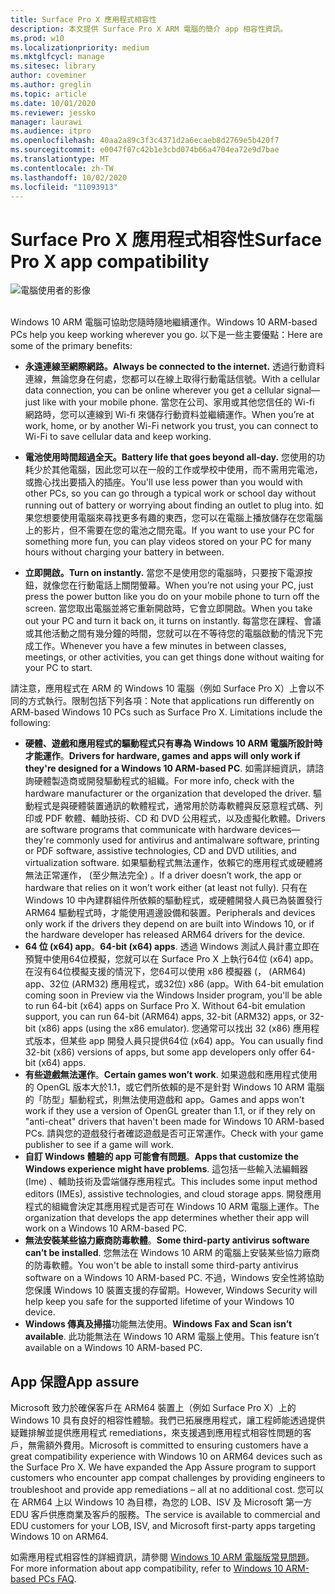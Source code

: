 ```yaml
---
title: Surface Pro X 應用程式相容性
description: 本文提供 Surface Pro X ARM 電腦的簡介 app 相容性資訊。
ms.prod: w10
ms.localizationpriority: medium
ms.mktglfcycl: manage
ms.sitesec: library
author: coveminer
ms.author: greglin
ms.topic: article
ms.date: 10/01/2020
ms.reviewer: jessko
manager: laurawi
ms.audience: itpro
ms.openlocfilehash: 40aa2a89c3f3c4371d2a6ecaeb8d2769e5b420f7
ms.sourcegitcommit: e0047f07c42b1e3cbd074b66a4704ea72e9d7bae
ms.translationtype: MT
ms.contentlocale: zh-TW
ms.lasthandoff: 10/02/2020
ms.locfileid: "11093913"
---
```

# <span data-ttu-id="ce35b-103">Surface Pro X 應用程式相容性</span><span class="sxs-lookup"><span data-stu-id="ce35b-103">Surface Pro X app compatibility</span></span>



 ![電腦使用者的影像](images/4527790_en_4.png)<br><br>



<span data-ttu-id="ce35b-105">Windows 10 ARM 電腦可協助您隨時隨地繼續運作。</span><span class="sxs-lookup"><span data-stu-id="ce35b-105">Windows 10 ARM-based PCs help you keep working wherever you go.</span></span> <span data-ttu-id="ce35b-106">以下是一些主要優點：</span><span class="sxs-lookup"><span data-stu-id="ce35b-106">Here are some of the primary benefits:</span></span>

- **<span data-ttu-id="ce35b-107">永遠連線至網際網路。</span><span class="sxs-lookup"><span data-stu-id="ce35b-107">Always be connected to the internet.</span></span>** <span data-ttu-id="ce35b-108">透過行動資料連線，無論您身在何處，您都可以在線上取得行動電話信號。</span><span class="sxs-lookup"><span data-stu-id="ce35b-108">With a cellular data connection, you can be online wherever you get a cellular signal—just like with your mobile phone.</span></span> <span data-ttu-id="ce35b-109">當您在公司、家用或其他您信任的 Wi-fi 網路時，您可以連線到 Wi-fi 來儲存行動資料並繼續運作。</span><span class="sxs-lookup"><span data-stu-id="ce35b-109">When you’re at work, home, or by another Wi-Fi network you trust, you can connect to Wi-Fi to save cellular data and keep working.</span></span>

- **<span data-ttu-id="ce35b-110">電池使用時間超過全天。</span><span class="sxs-lookup"><span data-stu-id="ce35b-110">Battery life that goes beyond all-day.</span></span>**  <span data-ttu-id="ce35b-111">您使用的功耗少於其他電腦，因此您可以在一般的工作或學校中使用，而不需用完電池，或擔心找出要插入的插座。</span><span class="sxs-lookup"><span data-stu-id="ce35b-111">You'll use less power than you would with other PCs, so you can go through a typical work or school day without running out of battery or worrying about finding an outlet to plug into.</span></span> <span data-ttu-id="ce35b-112">如果您想要使用電腦來尋找更多有趣的東西，您可以在電腦上播放儲存在您電腦上的影片，但不需要在您的電池之間充電。</span><span class="sxs-lookup"><span data-stu-id="ce35b-112">If you want to use your PC for something more fun, you can play videos stored on your PC for many hours without charging your battery in between.</span></span>

- **<span data-ttu-id="ce35b-113">立即開啟。</span><span class="sxs-lookup"><span data-stu-id="ce35b-113">Turn on instantly.</span></span>** <span data-ttu-id="ce35b-114">當您不是使用您的電腦時，只要按下電源按鈕，就像您在行動電話上關閉螢幕。</span><span class="sxs-lookup"><span data-stu-id="ce35b-114">When you’re not using your PC, just press the power button like you do on your mobile phone to turn off the screen.</span></span> <span data-ttu-id="ce35b-115">當您取出電腦並將它重新開啟時，它會立即開啟。</span><span class="sxs-lookup"><span data-stu-id="ce35b-115">When you take out your PC and turn it back on, it turns on instantly.</span></span> <span data-ttu-id="ce35b-116">每當您在課程、會議或其他活動之間有幾分鐘的時間，您就可以在不等待您的電腦啟動的情況下完成工作。</span><span class="sxs-lookup"><span data-stu-id="ce35b-116">Whenever you have a few minutes in between classes, meetings, or other activities, you can get things done without waiting for your PC to start.</span></span>

<span data-ttu-id="ce35b-117">請注意，應用程式在 ARM 的 Windows 10 電腦（例如 Surface Pro X）上會以不同的方式執行。限制包括下列各項：</span><span class="sxs-lookup"><span data-stu-id="ce35b-117">Note that applications run differently on ARM-based Windows 10 PCs such as Surface Pro X. Limitations include the following:</span></span>

- <span data-ttu-id="ce35b-118">**硬體、遊戲和應用程式的驅動程式只有專為 Windows 10 ARM 電腦所設計時才能運作**。</span><span class="sxs-lookup"><span data-stu-id="ce35b-118">**Drivers for hardware, games and apps will only work if they're designed for a Windows 10 ARM-based PC**.</span></span> <span data-ttu-id="ce35b-119">如需詳細資訊，請諮詢硬體製造商或開發驅動程式的組織。</span><span class="sxs-lookup"><span data-stu-id="ce35b-119">For more info, check with the hardware manufacturer or the organization that developed the driver.</span></span> <span data-ttu-id="ce35b-120">驅動程式是與硬體裝置通訊的軟體程式，通常用於防毒軟體與反惡意程式碼、列印或 PDF 軟體、輔助技術、CD 和 DVD 公用程式，以及虛擬化軟體。</span><span class="sxs-lookup"><span data-stu-id="ce35b-120">Drivers are software programs that communicate with hardware devices—they're commonly used for antivirus and antimalware software, printing or PDF software, assistive technologies, CD and DVD utilities, and virtualization software.</span></span> <span data-ttu-id="ce35b-121">如果驅動程式無法運作，依賴它的應用程式或硬體將無法正常運作， (至少無法完全) 。</span><span class="sxs-lookup"><span data-stu-id="ce35b-121">If a driver doesn’t work, the app or hardware that relies on it won’t work either (at least not fully).</span></span> <span data-ttu-id="ce35b-122">只有在 Windows 10 中內建群組件所依賴的驅動程式，或硬體開發人員已為裝置發行 ARM64 驅動程式時，才能使用週邊設備和裝置。</span><span class="sxs-lookup"><span data-stu-id="ce35b-122">Peripherals and devices only work if the drivers they depend on are built into Windows 10, or if the hardware developer has released ARM64 drivers for the device.</span></span>
- <span data-ttu-id="ce35b-123">**64 位 (x64) app**。</span><span class="sxs-lookup"><span data-stu-id="ce35b-123">**64-bit (x64) apps**.</span></span> <span data-ttu-id="ce35b-124">透過 Windows 測試人員計畫立即在預覽中使用64位模擬，您就可以在 Surface Pro X 上執行64位 (x64) app。在沒有64位模擬支援的情況下，您64可以使用 x86 模擬器 (， (ARM64) app、32位 (ARM32) 應用程式，或32位) x86 (app。</span><span class="sxs-lookup"><span data-stu-id="ce35b-124">With 64-bit emulation coming soon in Preview via the Windows Insider program, you'll be able to run 64-bit (x64) apps on Surface Pro X. Without 64-bit emulation support, you can run 64-bit (ARM64) apps, 32-bit (ARM32) apps, or 32-bit (x86) apps (using the x86 emulator).</span></span> <span data-ttu-id="ce35b-125">您通常可以找出 32 (x86) 應用程式版本，但某些 app 開發人員只提供64位 (x64) app。</span><span class="sxs-lookup"><span data-stu-id="ce35b-125">You can usually find 32-bit (x86) versions of apps, but some app developers only offer 64-bit (x64) apps.</span></span>
- <span data-ttu-id="ce35b-126">**有些遊戲無法運作**。</span><span class="sxs-lookup"><span data-stu-id="ce35b-126">**Certain games won’t work**.</span></span> <span data-ttu-id="ce35b-127">如果遊戲和應用程式使用的 OpenGL 版本大於1.1，或它們所依賴的是不是針對 Windows 10 ARM 電腦的「防型」驅動程式，則無法使用遊戲和 app。</span><span class="sxs-lookup"><span data-stu-id="ce35b-127">Games and apps won't work if they use a version of OpenGL greater than 1.1, or if they rely on "anti-cheat" drivers that haven't been made for Windows 10 ARM-based PCs.</span></span> <span data-ttu-id="ce35b-128">請與您的遊戲發行者確認遊戲是否可正常運作。</span><span class="sxs-lookup"><span data-stu-id="ce35b-128">Check with your game publisher to see if a game will work.</span></span>
- <span data-ttu-id="ce35b-129">**自訂 Windows 體驗的 app 可能會有問題**。</span><span class="sxs-lookup"><span data-stu-id="ce35b-129">**Apps that customize the Windows experience might have problems**.</span></span> <span data-ttu-id="ce35b-130">這包括一些輸入法編輯器 (Ime) 、輔助技術及雲端儲存應用程式。</span><span class="sxs-lookup"><span data-stu-id="ce35b-130">This includes some input method editors (IMEs), assistive technologies, and cloud storage apps.</span></span> <span data-ttu-id="ce35b-131">開發應用程式的組織會決定其應用程式是否可在 Windows 10 ARM 電腦上運作。</span><span class="sxs-lookup"><span data-stu-id="ce35b-131">The organization that develops the app determines whether their app will work on a Windows 10 ARM-based PC.</span></span>
- <span data-ttu-id="ce35b-132">**無法安裝某些協力廠商防毒軟體**。</span><span class="sxs-lookup"><span data-stu-id="ce35b-132">**Some third-party antivirus software can’t be installed**.</span></span> <span data-ttu-id="ce35b-133">您無法在 Windows 10 ARM 的電腦上安裝某些協力廠商的防毒軟體。</span><span class="sxs-lookup"><span data-stu-id="ce35b-133">You won't be able to install some third-party antivirus software on a Windows 10 ARM-based PC.</span></span> <span data-ttu-id="ce35b-134">不過，Windows 安全性將協助您保護 Windows 10 裝置支援的存留期。</span><span class="sxs-lookup"><span data-stu-id="ce35b-134">However, Windows Security will help keep you safe for the supported lifetime of your Windows 10 device.</span></span>
- <span data-ttu-id="ce35b-135">**Windows 傳真及掃描**功能無法使用。</span><span class="sxs-lookup"><span data-stu-id="ce35b-135">**Windows Fax and Scan isn’t available**.</span></span> <span data-ttu-id="ce35b-136">此功能無法在 Windows 10 ARM 電腦上使用。</span><span class="sxs-lookup"><span data-stu-id="ce35b-136">This feature isn’t available on a Windows 10 ARM-based PC.</span></span>

## <span data-ttu-id="ce35b-137">App 保證</span><span class="sxs-lookup"><span data-stu-id="ce35b-137">App assure</span></span>

<span data-ttu-id="ce35b-138">Microsoft 致力於確保客戶在 ARM64 裝置上（例如 Surface Pro X）上的 Windows 10 具有良好的相容性體驗。我們已拓展應用程式，讓工程師能透過提供疑難排解並提供應用程式 remediations，來支援遇到應用程式相容性問題的客戶，無需額外費用。</span><span class="sxs-lookup"><span data-stu-id="ce35b-138">Microsoft is committed to ensuring customers have a great compatibility experience with Windows 10 on ARM64 devices such as the Surface Pro X. We have expanded the App Assure program to support customers who encounter app compat challenges by providing engineers to troubleshoot and provide app remediations – all at no additional cost.</span></span> <span data-ttu-id="ce35b-139">您可以在 ARM64 上以 Windows 10 為目標，為您的 LOB、ISV 及 Microsoft 第一方 EDU 客戶供應商業及客戶的服務。</span><span class="sxs-lookup"><span data-stu-id="ce35b-139">The service is available to commercial and EDU customers for your LOB, ISV, and Microsoft first-party apps targeting Windows 10 on ARM64.</span></span> 

<span data-ttu-id="ce35b-140">如需應用程式相容性的詳細資訊，請參閱 [Windows 10 ARM 電腦版常見問題](https://support.microsoft.com/en-us/help/4521606)。</span><span class="sxs-lookup"><span data-stu-id="ce35b-140">For more information about app compatibility, refer to [Windows 10 ARM-based PCs FAQ](https://support.microsoft.com/en-us/help/4521606).</span></span>
